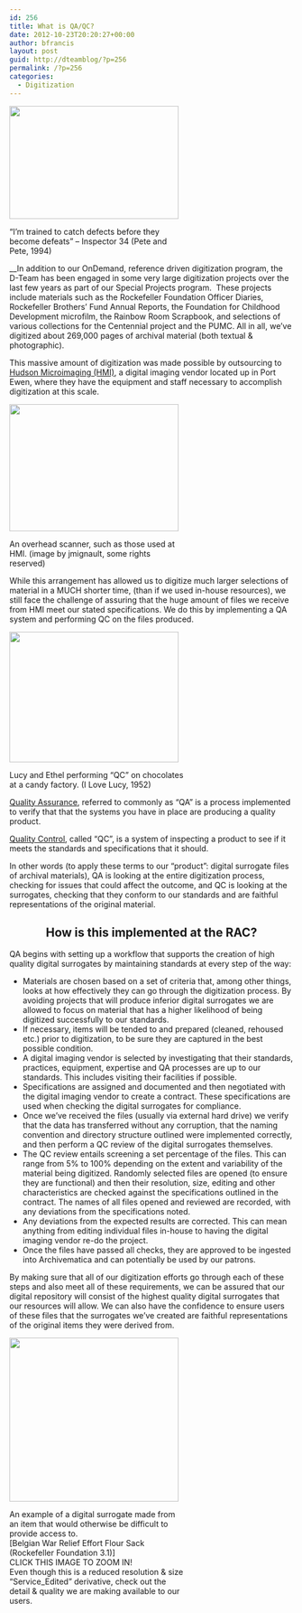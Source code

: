 ```yaml
---
id: 256
title: What is QA/QC?
date: 2012-10-23T20:20:27+00:00
author: bfrancis
layout: post
guid: http://dteamblog/?p=256
permalink: /?p=256
categories:
  - Digitization
---
```

<div id="attachment_260" style="width: 310px" class="wp-caption aligncenter">
  <a href="http://dteamblog/wp-content/uploads/2012/10/Inspector342.jpg"><img class="size-medium wp-image-260" src="http://dteamblog/wp-content/uploads/2012/10/Inspector342-300x200.jpg" alt="" width="300" height="200" srcset="http://blog.rockarch.org/wp-content/uploads/2012/10/Inspector342-300x200.jpg 300w, http://blog.rockarch.org/wp-content/uploads/2012/10/Inspector342-449x300.jpg 449w, http://blog.rockarch.org/wp-content/uploads/2012/10/Inspector342.jpg 720w" sizes="(max-width: 300px) 100vw, 300px" /></a>
  
  <p class="wp-caption-text">
    “I’m trained to catch defects before they become defeats” &#8211; Inspector 34 (Pete and Pete, 1994)
  </p>
</div>

__In addition to our OnDemand, reference driven digitization program, the D-Team has been engaged in some very large digitization projects over the last few years as part of our Special Projects program.  These projects include materials such as the Rockefeller Foundation Officer Diaries, Rockefeller Brothers&#8217; Fund Annual Reports, the Foundation for Childhood Development microfilm, the Rainbow Room Scrapbook, and selections of various collections for the Centennial project and the PUMC. All in all, we’ve digitized about 269,000 pages of archival material (both textual & photographic).<!--more-->

This massive amount of digitization was made possible by outsourcing to [Hudson Microimaging (HMI)](http://www.hudsonmicroimaging.com/), a digital imaging vendor located up in Port Ewen, where they have the equipment and staff necessary to accomplish digitization at this scale.

<div id="attachment_261" style="width: 310px" class="wp-caption aligncenter">
  <a href="http://dteamblog/wp-content/uploads/2012/10/overheadscanning2.jpg"><img class="size-medium wp-image-261" src="http://dteamblog/wp-content/uploads/2012/10/overheadscanning2-300x225.jpg" alt="" width="300" height="225" srcset="http://blog.rockarch.org/wp-content/uploads/2012/10/overheadscanning2-300x225.jpg 300w, http://blog.rockarch.org/wp-content/uploads/2012/10/overheadscanning2-400x300.jpg 400w, http://blog.rockarch.org/wp-content/uploads/2012/10/overheadscanning2.jpg 640w" sizes="(max-width: 300px) 100vw, 300px" /></a>
  
  <p class="wp-caption-text">
    An overhead scanner, such as those used at HMI. (image by jmignault, some rights reserved)
  </p>
</div>

While this arrangement has allowed us to digitize much larger selections of material in a MUCH shorter time, (than if we used in-house resources), we still face the challenge of assuring that the huge amount of files we receive from HMI meet our stated specifications. We do this by implementing a QA system and performing QC on the files produced.

<div id="attachment_263" style="width: 310px" class="wp-caption aligncenter">
  <a href="http://dteamblog/wp-content/uploads/2012/10/I-Love-Lucy-Chocolate-Factory-scene3.jpg"><img class="wp-image-263 " src="http://dteamblog/wp-content/uploads/2012/10/I-Love-Lucy-Chocolate-Factory-scene3-300x231.jpg" alt="" width="300" height="231" srcset="http://blog.rockarch.org/wp-content/uploads/2012/10/I-Love-Lucy-Chocolate-Factory-scene3-300x231.jpg 300w, http://blog.rockarch.org/wp-content/uploads/2012/10/I-Love-Lucy-Chocolate-Factory-scene3-389x300.jpg 389w, http://blog.rockarch.org/wp-content/uploads/2012/10/I-Love-Lucy-Chocolate-Factory-scene3.jpg 720w" sizes="(max-width: 300px) 100vw, 300px" /></a>
  
  <p class="wp-caption-text">
    Lucy and Ethel performing “QC” on chocolates at a candy factory. (I Love Lucy, 1952)
  </p>
</div>

[Quality Assurance](http://en.wikipedia.org/wiki/Quality_assurance), referred to commonly as &#8220;QA&#8221; is a process implemented to verify that that the systems you have in place are producing a quality product.

[Quality Control](http://en.wikipedia.org/wiki/Quality_control), called &#8220;QC&#8221;, is a system of inspecting a product to see if it meets the standards and specifications that it should.

In other words (to apply these terms to our &#8220;product&#8221;: digital surrogate files of archival materials), QA is looking at the entire digitization process, checking for issues that could affect the outcome, and QC is looking at the surrogates, checking that they conform to our standards and are faithful representations of the original material.

<h2 style="text-align: center">
  How is this implemented at the RAC?
</h2>

QA begins with setting up a workflow that supports the creation of high quality digital surrogates by maintaining standards at every step of the way:

  * Materials are chosen based on a set of criteria that, among other things, looks at how effectively they can go through the digitization process. By avoiding projects that will produce inferior digital surrogates we are allowed to focus on material that has a higher likelihood of being digitized successfully to our standards.
  * If necessary, items will be tended to and prepared (cleaned, rehoused etc.) prior to digitization, to be sure they are captured in the best possible condition.
  * A digital imaging vendor is selected by investigating that their standards, practices, equipment, expertise and QA processes are up to our standards. This includes visiting their facilities if possible.
  * Specifications are assigned and documented and then negotiated with the digital imaging vendor to create a contract. These specifications are used when checking the digital surrogates for compliance.
  * Once we&#8217;ve received the files (usually via external hard drive) we verify that the data has transferred without any corruption, that the naming convention and directory structure outlined were implemented correctly, and then perform a QC review of the digital surrogates themselves.
  * The QC review entails screening a set percentage of the files. This can range from 5% to 100% depending on the extent and variability of the material being digitized. Randomly selected files are opened (to ensure they are functional) and then their resolution, size, editing and other characteristics are checked against the specifications outlined in the contract. The names of all files opened and reviewed are recorded, with any deviations from the specifications noted.
  * Any deviations from the expected results are corrected. This can mean anything from editing individual files in-house to having the digital imaging vendor re-do the project.
  * Once the files have passed all checks, they are approved to be ingested into Archivematica and can potentially be used by our patrons.

By making sure that all of our digitization efforts go through each of these steps and also meet all of these requirements, we can be assured that our digital repository will consist of the highest quality digital surrogates that our resources will allow. We can also have the confidence to ensure users of these files that the surrogates we&#8217;ve created are faithful representations of the original items they were derived from.

<div id="attachment_275" style="width: 310px" class="wp-caption aligncenter">
  <a href="http://dteamblog/wp-content/uploads/2012/10/copy-500655_se.jpg"><img class=" wp-image-275    " src="http://dteamblog/wp-content/uploads/2012/10/copy-500655_se-300x290.jpg" alt="" width="300" height="290" srcset="http://blog.rockarch.org/wp-content/uploads/2012/10/copy-500655_se-300x290.jpg 300w, http://blog.rockarch.org/wp-content/uploads/2012/10/copy-500655_se-1024x989.jpg 1024w, http://blog.rockarch.org/wp-content/uploads/2012/10/copy-500655_se-310x300.jpg 310w" sizes="(max-width: 300px) 100vw, 300px" /></a>
  
  <p class="wp-caption-text">
    An example of a digital surrogate made from an item that would otherwise be difficult to provide access to.<br />[Belgian War Relief Effort Flour Sack (Rockefeller Foundation 3.1)]<br />CLICK THIS IMAGE TO ZOOM IN!<br />Even though this is a reduced resolution & size &#8220;Service_Edited&#8221; derivative, check out the detail & quality we are making available to our users.
  </p>
</div>